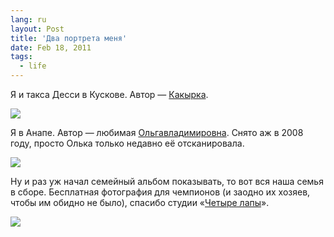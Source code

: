 ```yaml
---
lang: ru
layout: Post
title: 'Два портрета меня'
date: Feb 18, 2011
tags:
  - life
---
```


Я и такса Десси в Кускове. Автор — [Какырка](http://kakirka.livejournal.com/).

![](/images/blog/me-abstract.jpg)

<!--more-->

Я в Анапе. Автор — любимая [Ольгавладимировна](http://airve.livejournal.com/). Снято аж в 2008 году, просто Олька только недавно её отсканировала.

![](/images/blog/me-normal.jpg)

Ну и раз уж начал семейный альбом показывать, то вот вся наша семья в сборе. Бесплатная фотография для чемпионов (и заодно их хозяев, чтобы им обидно не было), спасибо студии «[Четыре лапы](http://4legs.ru/)».

![](/images/blog/our-family.jpg)
